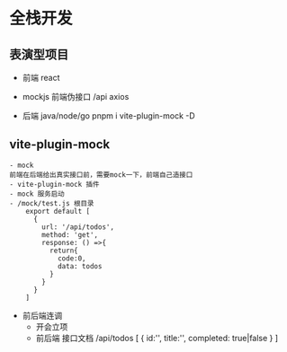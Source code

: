# 全栈开发
## 表演型项目
- 前端 react 
- mockjs  前端伪接口
    /api axios 

- 后端 java/node/go
pnpm i vite-plugin-mock -D

## vite-plugin-mock
    - mock 
    前端在后端给出真实接口前，需要mock一下，前端自己造接口
    - vite-plugin-mock 插件
    - mock 服务启动
    - /mock/test.js 根目录
        export default [
          {
            url: '/api/todos',
            method: 'get',
            response: () =>{
              return{
                code:0,
                data: todos
              }
            }
          }
        ]

- 前后端连调
    - 开会立项
    - 前后端 接口文档
    /api/todos
    [
      {
        id:'',
        title:'',
        completed: true|false
      }
    ]